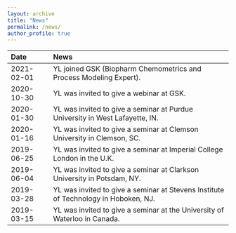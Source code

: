 ```yaml
---
layout: archive
title: "News"
permalink: /news/
author_profile: true
---
```


|Date|News|
|:-|:-|
|2021-02-01|YL joined GSK (Biopharm Chemometrics and Process Modeling Expert).|
|2020-10-30|YL was invited to give a webinar at GSK.|
|2020-01-30|YL was invited to give a seminar at Purdue University in West Lafayette, IN.|
|2020-01-16|YL was invited to give a seminar at Clemson University in Clemson, SC.|
|2019-06-25|YL was invited to give a seminar at Imperial College London in the U.K.|
|2019-06-04|YL was invited to give a seminar at Clarkson University in Potsdam, NY.|
|2019-03-28|YL was invited to give a seminar at Stevens Institute of Technology in Hoboken, NJ.|
|2019-03-15|YL was invited to give a seminar at the University of Waterloo in Canada.|